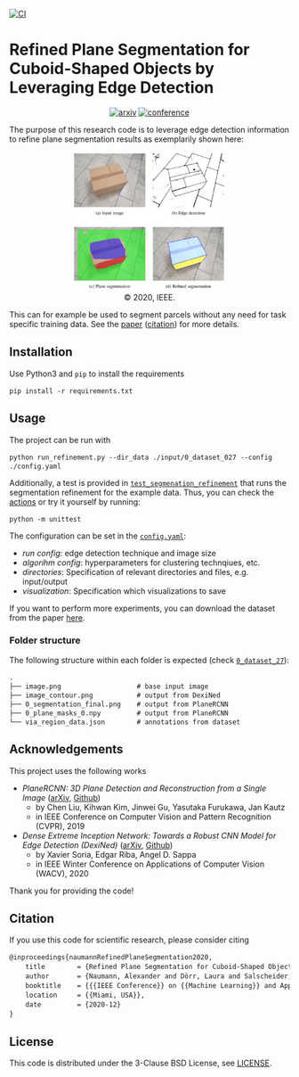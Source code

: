 [![CI](https://github.com/a-nau/Plane-Segmentation-Refinement/workflows/CI/badge.svg)](https://github.com/a-nau/Plane-Segmentation-Refinement/actions)

# Refined Plane Segmentation for Cuboid-Shaped Objects by Leveraging Edge Detection

<div align="center">
    
  [![arxiv](http://img.shields.io/badge/paper-arxiv.2003.12870-B31B1B.svg)](https://arxiv.org/abs/2003.12870)
  [![conference](https://img.shields.io/badge/paper-ICMLA%202020-4b44ce.svg)](https://ieeexplore.ieee.org/document/9356356)

</div>

The purpose of this research code is to leverage edge detection information to refine plane segmentation results as
exemplarily shown here:

<p align="center">
    <img src="./overview.jpg" height="250"/>
    <br>
    © 2020, IEEE.
</p>

This can for example be used to segment parcels without any need for task specific training data. See
the [paper](https://ieeexplore.ieee.org/document/9356356) ([citation](#citation)) for more details.

## Installation

Use Python3 and `pip` to install the requirements

```shell
pip install -r requirements.txt
```

## Usage

The project can be run with

```shell
python run_refinement.py --dir_data ./input/0_dataset_027 --config ./config.yaml
```

Additionally, a test is provided in [`test_segmenation_refinement`](/tests/test_segmentation_refinement.py) that runs
the segmentation refinement for the example data. Thus, you can check the
[actions](https://github.com/a-nau/Plane-Segmentation-Refinement/actions) or try it yourself by running:

```shell
python -m unittest
```

The configuration can be set in the [`config.yaml`](./config.yaml):

- *run config*: edge detection technique and image size
- *algorihm config*: hyperparameters for clustering technqiues, etc.
- *directories*: Specification of relevant directories and files, e.g. input/output
- *visualization*: Specification which visualizations to save

If you want to perform more experiments, you can download the dataset from the
paper [here](https://url.fzi.de/dataset_planeseg).

### Folder structure

The following structure within each folder is expected (check [`0_dataset_27`](/input/0_dataset_027)):

```shell
.
├── image.png                   # base input image
├── image_contour.png           # output from DexiNed
├── 0_segmentation_final.png    # output from PlaneRCNN
├── 0_plane_masks_0.npy         # output from PlaneRCNN
└── via_region_data.json        # annotations from dataset
```

## Acknowledgements

This project uses the following works

- *PlaneRCNN: 3D Plane Detection and Reconstruction from a Single Image* ([arXiv](https://arxiv.org/abs/1812.04072),
  [Github](https://github.com/NVlabs/planercnn))
    - by Chen Liu, Kihwan Kim, Jinwei Gu, Yasutaka Furukawa, Jan Kautz
    - in IEEE Conference on Computer Vision and Pattern Recognition (CVPR), 2019
- *Dense Extreme Inception Network: Towards a Robust CNN Model for Edge Detection
  (DexiNed)* ([arXiv](https://arxiv.org/abs/1909.01955), [Github](https://github.com/xavysp/DexiNed))
    - by Xavier Soria, Edgar Riba, Angel D. Sappa
    - in IEEE Winter Conference on Applications of Computer Vision (WACV), 2020

Thank you for providing the code!

## Citation

If you use this code for scientific research, please consider citing

```latex
@inproceedings{naumannRefinedPlaneSegmentation2020,
	title        = {Refined Plane Segmentation for Cuboid-Shaped Objects by Leveraging Edge Detection},
	author       = {Naumann, Alexander and Dörr, Laura and Salscheider, Niels Ole and Furmans, Kai},
	booktitle    = {{{IEEE Conference}} on {{Machine Learning}} and Applications ({{ICMLA}})},
	location     = {{Miami, USA}},
	date         = {2020-12}
}
```

## License

This code is distributed under the 3-Clause BSD License, see [LICENSE](./LICENSE).

